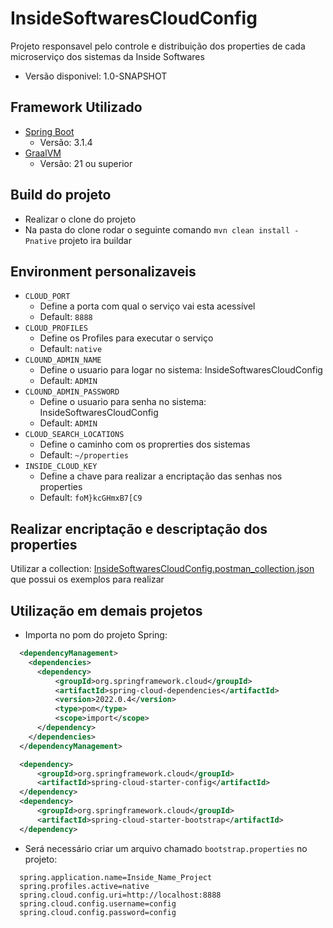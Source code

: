 # InsideSoftwaresCloudConfig

Projeto responsavel pelo controle e distribuição dos properties de cada microserviço dos sistemas da Inside Softwares
* Versão disponivel: 1.0-SNAPSHOT

## Framework Utilizado

* [Spring Boot](https://spring.io/projects/spring-boot)
  * Versão: 3.1.4
* [GraalVM](https://www.graalvm.org/)
  * Versão: 21 ou superior

## Build do projeto

  * Realizar o clone do projeto
  * Na pasta do clone rodar o seguinte comando ``` mvn clean install -Pnative ``` projeto ira buildar

## Environment personalizaveis

  * `CLOUD_PORT`
    * Define a porta com qual o serviço vai esta acessível
    * Default: `8888`
  * `CLOUD_PROFILES`
    * Define os Profiles para executar o serviço
    * Default: `native`
  * `CLOUND_ADMIN_NAME`
    * Define o usuario para logar no sistema: InsideSoftwaresCloudConfig
    * Default: `ADMIN`
  * `CLOUND_ADMIN_PASSWORD`
    * Define o usuario para senha no sistema: InsideSoftwaresCloudConfig
    * Default: `ADMIN`
  * `CLOUD_SEARCH_LOCATIONS`
    * Define o caminho com os proprerties dos sistemas
    * Default: `~/properties`
  * `INSIDE_CLOUD_KEY`
    * Define a chave para realizar a encriptação das senhas nos properties
    * Default: `foM}kcGHmxB7[C9`

## Realizar encriptação e descriptação dos properties

  Utilizar a collection: [InsideSoftwaresCloudConfig.postman_collection.json](etc%2Fpostman%2FInsideSoftwaresCloudConfig.postman_collection.json)
  que possui os exemplos para realizar

## Utilização em demais projetos

  * Importa no pom do projeto Spring: 
  ```xml
    <dependencyManagement>
      <dependencies>
        <dependency>
            <groupId>org.springframework.cloud</groupId>
            <artifactId>spring-cloud-dependencies</artifactId>
            <version>2022.0.4</version>
            <type>pom</type>
            <scope>import</scope>
        </dependency>
      </dependencies>
    </dependencyManagement>

    <dependency>
        <groupId>org.springframework.cloud</groupId>
        <artifactId>spring-cloud-starter-config</artifactId>
    </dependency>
    <dependency>
        <groupId>org.springframework.cloud</groupId>
        <artifactId>spring-cloud-starter-bootstrap</artifactId>
    </dependency>
  ```

  * Será necessário criar um arquivo chamado ```bootstrap.properties``` no projeto:
  ```properties
    spring.application.name=Inside_Name_Project
    spring.profiles.active=native
    spring.cloud.config.uri=http://localhost:8888
    spring.cloud.config.username=config
    spring.cloud.config.password=config
  ```
